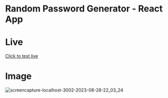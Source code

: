# Random Password Generator - React App

# Live
[Click to test live](https://random-password-generator-react.vercel.app/)

# Image 
![screencapture-localhost-3002-2023-08-28-22_03_24](https://github.com/girayselcuk/random-password-generator-react/assets/80980937/88652453-8261-4c0f-b582-3c75e32b4e52)
